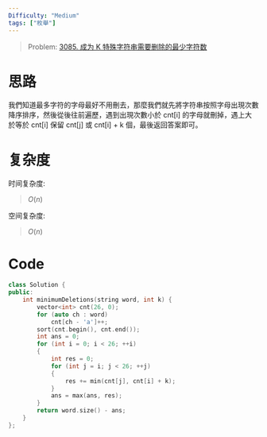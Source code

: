 ```yaml
---
Difficulty: "Medium"
tags: ["枚舉"]
---
```


> Problem: [3085. 成为 K 特殊字符串需要删除的最少字符数](https://leetcode.cn/problems/minimum-deletions-to-make-string-k-special/description/)

# 思路

我們知道最多字符的字母最好不用刪去，那麼我們就先將字符串按照字母出現次數降序排序，然後從後往前遍歷，遇到出現次數小於 cnt[i] 的字母就刪掉，遇上大於等於 cnt[i] 保留 cnt[j] 或 cnt[i] + k 個，最後返回答案即可。

# 复杂度

时间复杂度:
> $O(n)$

空间复杂度:
> $O(n)$

# Code
```C++
class Solution {
public:
    int minimumDeletions(string word, int k) {
        vector<int> cnt(26, 0);
        for (auto ch : word)
            cnt[ch - 'a']++;
        sort(cnt.begin(), cnt.end());
        int ans = 0;
        for (int i = 0; i < 26; ++i)
        {
            int res = 0;
            for (int j = i; j < 26; ++j)
            {
                res += min(cnt[j], cnt[i] + k);
            }
            ans = max(ans, res);
        }
        return word.size() - ans;
    }
};
```
  
